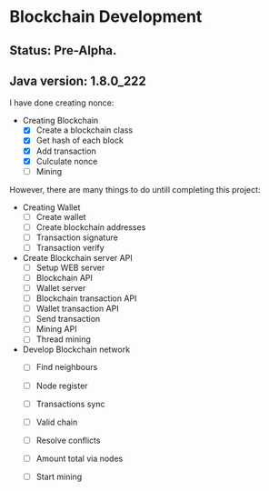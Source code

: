 
# Blockchain Development 

## Status: Pre-Alpha.

## Java version: 1.8.0_222

I have done creating nonce:

- Creating Blockchain
  - [x] Create a blockchain class
  - [x] Get hash of each block
  - [x] Add transaction
  - [x] Culculate nonce
  - [ ] Mining

However, there are many things to do untill completing this project:

- Creating Wallet
  - [ ] Create wallet
  - [ ] Create blockchain addresses
  - [ ] Transaction signature
  - [ ] Transaction verify

- Create Blockchain server API
  - [ ] Setup WEB server
  - [ ] Blockchain API
  - [ ] Wallet server
  - [ ] Blockchain transaction API
  - [ ] Wallet transaction API
  - [ ] Send transaction
  - [ ] Mining API
  - [ ] Thread mining

- Develop Blockchain network
  - [ ] Find neighbours
  - [ ] Node register
  - [ ] Transactions sync
  - [ ] Valid chain
  - [ ] Resolve conflicts
  - [ ] Amount total via nodes
  - [ ] Start mining

